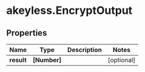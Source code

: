 # akeyless.EncryptOutput

## Properties

Name | Type | Description | Notes
------------ | ------------- | ------------- | -------------
**result** | **[Number]** |  | [optional] 


